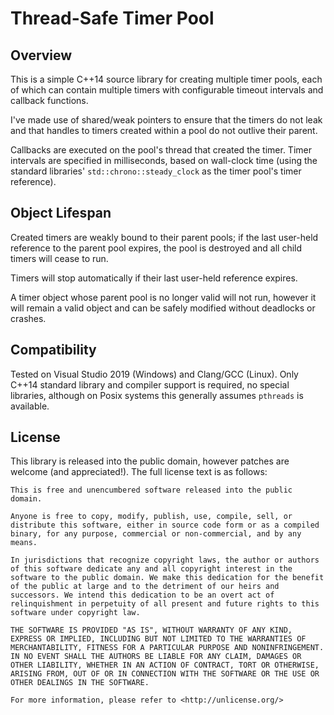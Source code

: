 Thread-Safe Timer Pool
========================


Overview
---------------

This is a simple C++14 source library for creating multiple timer pools, each of
which can contain multiple timers with configurable timeout intervals and
callback functions.

I've made use of shared/weak pointers to ensure that the timers do not leak and
that handles to timers created within a pool do not outlive their parent.

Callbacks are executed on the pool's thread that created the timer. Timer
intervals are specified in milliseconds, based on wall-clock time (using the
standard libraries' `std::chrono::steady_clock` as the timer pool's timer
reference).


Object Lifespan
----------------

Created timers are weakly bound to their parent pools; if the last user-held
reference to the parent pool expires, the pool is destroyed and all child timers
will cease to run.

Timers will stop automatically if their last user-held reference expires.

A timer object whose parent pool is no longer valid will not run, however it
will remain a valid object and can be safely modified without deadlocks or
crashes.


Compatibility
----------------

Tested on Visual Studio 2019 (Windows) and Clang/GCC (Linux). Only C++14
standard library and compiler support is required, no special libraries,
although on Posix systems this generally assumes `pthreads` is available.


License
----------------

This library is released into the public domain, however patches are welcome
(and appreciated!). The full license text is as follows:

	This is free and unencumbered software released into the public domain.

	Anyone is free to copy, modify, publish, use, compile, sell, or
	distribute this software, either in source code form or as a compiled
	binary, for any purpose, commercial or non-commercial, and by any
	means.

	In jurisdictions that recognize copyright laws, the author or authors
	of this software dedicate any and all copyright interest in the
	software to the public domain. We make this dedication for the benefit
	of the public at large and to the detriment of our heirs and
	successors. We intend this dedication to be an overt act of
	relinquishment in perpetuity of all present and future rights to this
	software under copyright law.

	THE SOFTWARE IS PROVIDED "AS IS", WITHOUT WARRANTY OF ANY KIND,
	EXPRESS OR IMPLIED, INCLUDING BUT NOT LIMITED TO THE WARRANTIES OF
	MERCHANTABILITY, FITNESS FOR A PARTICULAR PURPOSE AND NONINFRINGEMENT.
	IN NO EVENT SHALL THE AUTHORS BE LIABLE FOR ANY CLAIM, DAMAGES OR
	OTHER LIABILITY, WHETHER IN AN ACTION OF CONTRACT, TORT OR OTHERWISE,
	ARISING FROM, OUT OF OR IN CONNECTION WITH THE SOFTWARE OR THE USE OR
	OTHER DEALINGS IN THE SOFTWARE.

	For more information, please refer to <http://unlicense.org/>
